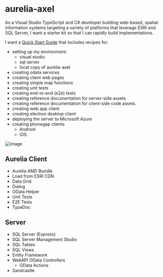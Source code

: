 # aurelia-axel
As a Visual Studio TypeScript and C# developer building web-based, spatial information systems targeting a variety of platforms that leverage ESRI and SQL Server, I want a starter kit so that I can rapidly build implementations.  

I want a [Quick Start Guide](https://github.com/cmichaelgraham/aurelia-axel/blob/master/quick-start.md#quick-start-guide) that includes recipes for: 
* setting up my environment: 
    * visual studio
    * sql server
    * local copy of aurelia-axel
* creating odata services
* creating client web pages
* creating simple map functions
* creating unit tests
* creating end-to-end (e2e) tests
* creating reference documentation for server-side assets
* creating reference documentation for client-side code assets.
* creating web app client
* creating electron desktop client
* deploying the server to Microsoft Azure
* creating phonegap clients
    * Android
    * iOS


![image](https://cloud.githubusercontent.com/assets/10272832/13897932/fdc7c338-ed87-11e5-9a8b-60bf52b2c6e4.png)

## Aurelia Client
* Aurelia AMD Bundle
* Load from ESRI CDN
* Data Grid
* Dialog
* OData Helper
* Unit Tests
* E2E Tests
* TypeDoc

## Server
* SQL Server (Express)
* SQL Server Management Studio
* SQL Tables
* SQL Views
* Entity Framework
* WebAPI OData Controllers
    * OData Actions
* Sandcastle
